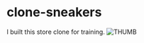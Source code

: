 # clone-sneakers
I built this store clone for training.
![THUMB](https://user-images.githubusercontent.com/119711762/208457075-2a60e2c0-64ce-4004-9c66-7ba5a77297f7.jpg)
